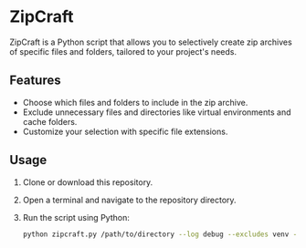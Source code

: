 # ZipCraft

ZipCraft is a Python script that allows you to selectively create zip archives of specific files and folders, tailored to your project's needs.

## Features

- Choose which files and folders to include in the zip archive.
- Exclude unnecessary files and directories like virtual environments and cache folders.
- Customize your selection with specific file extensions.

## Usage

1. Clone or download this repository.
2. Open a terminal and navigate to the repository directory.
3. Run the script using Python:

   ```sh
   python zipcraft.py /path/to/directory --log debug --excludes venv --includes .py .json .yaml
